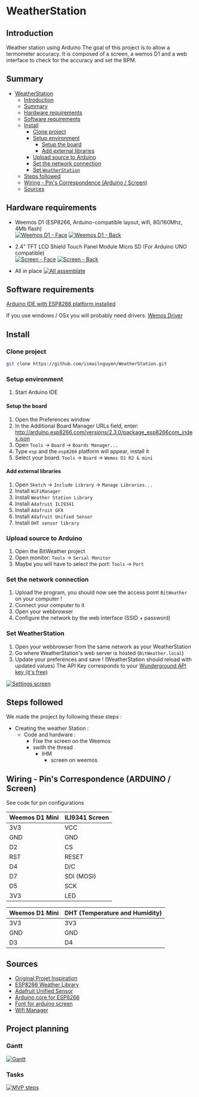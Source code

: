 # WeatherStation

## Introduction
Weather station using Arduino
The goal of this project is to allow a termometer accuracy. It is composed of a screen, a wemos D1 and a web interface to check for the accuracy and set the BPM.<BR>

## Summary

- [WeatherStation](#weatherstation)
    - [Introduction](#introduction)
    - [Summary](#summary)
    - [Hardware requirements](#hardware-requirements)
    - [Software requirements](#software-requirements)
    - [Install](#install)
        - [Clone project](#clone-project)
        - [Setup environment](#setup-environment)
            - [Setup the board](#setup-the-board)
            - [Add external libraries](#add-external-libraries)
        - [Upload source to Arduino](#upload-source-to-arduino)
        - [Set the network connection](#set-the-network-connection)
        - [Set `WeatherStation`](#set-weatherstation)
    - [Steps followed](#steps-followed)
    - [Wiring - Pin's Correspondence (Arduino / Screen)](#wiring---pins-correspondence-arduino--screen)
    - [Sources](#sources)

## Hardware requirements
- Weemos D1 (ESP8266, Arduino-compatible layout, wifi, 80/160Mhz, 4Mb flash)<BR>
[![Weemos D1 - Face](http://i.imgur.com/Wp4gmGz.jpg)](http://i.imgur.com/Wp4gmGz.jpg)
[![Weemos D1 - Back](http://i.imgur.com/7sasqUQ.jpg)](http://i.imgur.com/7sasqUQ.jpg)<BR>

- 2.4" TFT LCD Shield Touch Panel Module Micro SD (For Arduino UNO compatible)<BR>
[![Screen - Face](http://i.imgur.com/AzSjkEK.jpg)](http://i.imgur.com/AzSjkEK.jpg)
[![Screen - Back](http://i.imgur.com/h1CRPeX.jpg)](http://i.imgur.com/h1CRPeX.jpg)<BR>

- All in place
[![All assemblate](http://i.imgur.com/ysy0L4u.jpg)](http://i.imgur.com/ysy0L4u.jpg)<BR>

## Software requirements

[Arduino IDE with ESP8266 platform installed](https://www.arduino.cc/en/main/software)

If you use windows / OSx you will probably need drivers: [Wemos Driver](https://www.wemos.cc/downloads)


## Install

### Clone project

```sh
git clone https://github.com/ismailnguyen/WeatherStation.git  
```

### Setup environment

1. Start Arduino IDE

#### Setup the board

1. Open the Preferences window
2. In the Additional Board Manager URLs field, enter: http://arduino.esp8266.com/versions/2.3.0/package_esp8266com_index.json
3. Open `Tools` -> `Board` -> `Boards Manager...`
4. Type `esp` and the `esp8266` platform will appear, install it
5. Select your board: `Tools` -> `Board` -> `Wemos D1 R2 & mini`

#### Add external libraries

1. Open `Sketch` -> `Include Library` -> `Manage Libraries...`
2. Install `WiFiManager`
3. Install `Weather Station Library`
4. Install `Adafruit ILI9341`
5. Install `Adafruit GFX`
6. Install `Adafruit Unified Sensor`
7. Install `DHT sensor library`

### Upload source to Arduino

1. Open the BitWeather project
2. Open monitor: `Tools` -> `Serial Monitor`
3. Maybe you will have to select the port: `Tools` -> `Port`

### Set the network connection

1. Upload the program, you should now see the access point `BitWeather` on your computer !
2. Connect your computer to it
3. Open your webbrowser
4. Configure the network by the web interface (SSID + password)

### Set WeatherStation

1. Open your webbrowser from the same network as your WeatherStation
2. Go where WeatherStation's web server is hosted (`BitWeather.local`)
3. Update your preferences and save ! (WeatherStation should reload with updated values)
The API Key corresponds to your [Wunderground API key (it's free)](https://www.wunderground.com/member/registration/)


[![Settings screen](http://i.imgur.com/KKq17dF.png)](http://i.imgur.com/KKq17dF.png)

## Steps followed
We made the project by following these steps :

- Creating the weather Station :
  - Code and hardware :
    - Fixe the screen on the Weemos
    - swith the thread
      - IHM
        - screen on weemos


## Wiring - Pin's Correspondence (ARDUINO / Screen)

See code for pin configurations

Weemos D1 Mini | ILI9341 Screen
--- | --- 
3V3 | VCC
GND | GND
D2 | CS
RST | RESET
D4 | D/C
D7 | SDI (MOSI)
D5 | SCK
3V3 | LED


Weemos D1 Mini | DHT (Temperature and Humidity)
--- | --- 
3V3 | 3V3
GND | GND
D3  | D4




## Sources
- [Original Projet Inspiration](https://github.com/squix78/esp8266-weather-station-color)
- [ESP8266 Weather Library](https://github.com/squix78/esp8266-weather-station)
- [Adafruit Unified Sensor](https://github.com/adafruit/Adafruit_Sensor)
- [Arduino core for ESP8266](https://github.com/esp8266/Arduino)
- [Font for arduino screen](http://oleddisplay.squix.ch)
- [Wifi Manager](https://github.com/tzapu/WiFiManager)


## Project planning
### Gantt
[![Gantt](http://i.imgur.com/VAtGOoD.png)](http://i.imgur.com/VAtGOoD.png)

### Tasks
[![MVP steps](http://i.imgur.com/aEby3q5.png)](http://i.imgur.com/aEby3q5.png)
